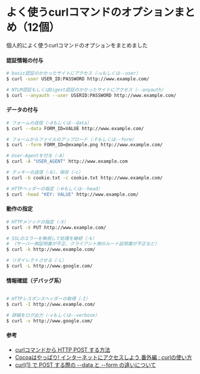 # よく使うcurlコマンドのオプションまとめ（12個）
個人的によく使うcurlコマンドのオプションをまとめました


#### 認証情報の付与
``` sh
# basic認証のかかったサイトにアクセス（-uもしくは--user）
$ curl -user USER_ID:PASSWORD http://www.example.com/

# NTLM認証もしくはDigest認証のかかったサイトにアクセス（--anyauth）
$ curl --anyauth --user USERID:PASSWORD http://www.example.com/

```

#### データの付与
``` sh
# フォームの送信（-dもしくは--data）
$ curl --data FORM_ID=VALUE http://www.example.com/

# フォームからファイルのアップロード（-Fもしくは--form）
$ curl --form FORM_ID=@example.png http://www.example.com/

# User-Agentを付与（-A）
$ curl -A "USER_AGENT" http://www.example.com

# クッキーの送信（-b）、保存（-c）
$ curl -b cookie.txt -c cookie.txt http://www.example.com/

# HTTPヘッダーの指定（-Hもしくは--head）
$ curl -head "KEY: VALUE" http://www.example.com/

```

#### 動作の指定

``` sh
# HTTPメソッドの指定（-X）
$ curl -X PUT http://www.example.com/

# SSLのエラーを無視して処理を継続（-k）
# （サーバー側証明書が不正、クライアント側のルート証明書が不正など）
$ curl -k http://www.example.com/

# リダイレクトさせる（-L）
$ curl -L http://www.google.com/

```
#### 情報確認（デバッグ系）

``` sh

# HTTPレスポンスヘッダーの取得（-I）
$ curl -I http://www.example.com/

# 詳細をログ出力（-vもしくは--verbose）
$ curl -v http://www.google.com/
```


#### 参考
 - [curlコマンドから HTTP POST する方法](http://qiita.com/letsspeak/items/8c7266742371699ab45e)
 - [Cocoaはやっぱり!
インターネットにアクセスしよう
番外編 : curlの使い方](http://sitearo.com/cocoa/0800_internet/curl/)
 - [curl(1) で POST する際の --data と --form の違いについて](http://d.hatena.ne.jp/a666666/20110427/1303838381)

